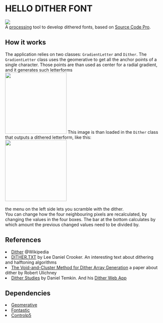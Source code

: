 <h1>HELLO DITHER FONT</h1>
<img src="https://user-images.githubusercontent.com/17408277/32441002-dcba07ba-c2f5-11e7-85a9-105228cfc045.png"><br>
A <a href="https://processing.org">processing</a> tool to develop dithered fonts, based on <a href="https://github.com/adobe-fonts/source-code-pro">Source Code Pro</a>.
<h2>How it works</h2>
The application relies on two classes: <code>GradientLetter</code> and <code>Dither</code>.
The <code>GradientLetter</code> class uses the geomerative to get all the anchor points of a single character. Those points are than used as center for a radial gradient, and it generates such letterforms<br>
<img src="https://user-images.githubusercontent.com/17408277/32440985-c9deedea-c2f5-11e7-8b42-9c686258f337.png" style="height:200px; width: auto;">
This image is than loaded in the <code>Dither</code> class that outputs a dithered letterform, like this:<br>
<img src="https://user-images.githubusercontent.com/17408277/32441258-1897921a-c2f7-11e7-9836-0f06eb04580b.png" style="height:200px; width: auto;"><br><br>
the menu on the left side lets you scramble with the dither.<br>
You can change how the four neighbouring pixels are recalculated, by changing the values in the four boxes. The bar at the bottom calculates by which amount the previous changed values need to be divided by.
<h2>References</h2>
<li><a href="https://en.wikipedia.org/wiki/Dither">Dither</a> @Wikipedia</li>
<li><a href="http://www.efg2.com/Lab/Library/ImageProcessing/DHALF.TXT">DITHER.TXT</a> by Lee Daniel Crooker. An interesting text about dithering and halftoning algorithms</li>
<li><a href="http://cv.ulichney.com/papers/1993-void-cluster.pdf">The Void-and-Cluster Method for Dither Array Generation</a> a paper about dither by Robert Ulichney</li>
<li><a href="http://danieltemkin.com/DitherStudies/About">Dither Studies</a> by Daniel Temkin. And his <a href="http://danieltemkin.com/DitherStudies/">Dither Web App</a></li>
<h2>Dependencies</h2>
<li><a href="http://www.ricardmarxer.com/geomerative/">Geomerative</a></li>
<li><a href="http://code.andreaskoller.com/libraries/fontastic/">Fontastic</a></li>
<li><a href="http://www.sojamo.de/libraries/controlP5/">Controlp5</a></li>
